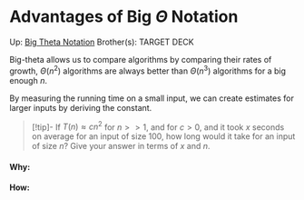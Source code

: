 # Advantages of Big $\Theta$ Notation

Up: [Big Theta Notation](big_theta_notation)
Brother(s):
TARGET DECK

Big-theta allows us to compare algorithms by comparing their rates of growth, $\Theta (n^2)$ algorithms are always better than $\Theta (n^3)$ algorithms for a big enough $n$.

By measuring the running time on a small input, we can create estimates for larger inputs by deriving the constant.

> [!tip]- If $T(n) \approx cn^2$ for $n >> 1$, and for $c > 0$, and it took $x$ seconds on average for an input of size 100, how long would it take for an input of size $n$? Give your answer in terms of $x$ and $n$.
>  



































#### Why:
#### How:










